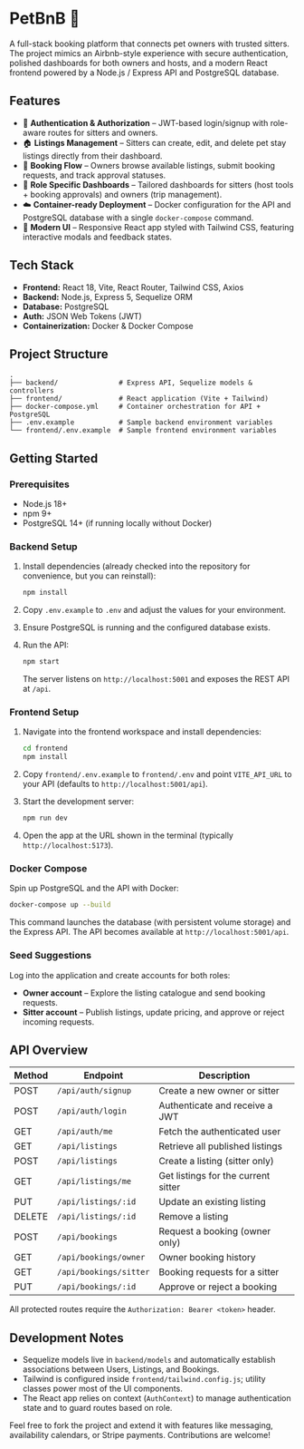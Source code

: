 # PetBnB 🐾

A full-stack booking platform that connects pet owners with trusted sitters. The project mimics an Airbnb-style experience
with secure authentication, polished dashboards for both owners and hosts, and a modern React frontend powered by a Node.js
/ Express API and PostgreSQL database.

## Features

- 🔐 **Authentication & Authorization** – JWT-based login/signup with role-aware routes for sitters and owners.
- 🏠 **Listings Management** – Sitters can create, edit, and delete pet stay listings directly from their dashboard.
- 📅 **Booking Flow** – Owners browse available listings, submit booking requests, and track approval statuses.
- 👥 **Role Specific Dashboards** – Tailored dashboards for sitters (host tools + booking approvals) and owners (trip
  management).
- ☁️ **Container-ready Deployment** – Docker configuration for the API and PostgreSQL database with a single
  `docker-compose` command.
- 🎨 **Modern UI** – Responsive React app styled with Tailwind CSS, featuring interactive modals and feedback states.

## Tech Stack

- **Frontend:** React 18, Vite, React Router, Tailwind CSS, Axios
- **Backend:** Node.js, Express 5, Sequelize ORM
- **Database:** PostgreSQL
- **Auth:** JSON Web Tokens (JWT)
- **Containerization:** Docker & Docker Compose

## Project Structure

```
.
├── backend/               # Express API, Sequelize models & controllers
├── frontend/              # React application (Vite + Tailwind)
├── docker-compose.yml     # Container orchestration for API + PostgreSQL
├── .env.example           # Sample backend environment variables
└── frontend/.env.example  # Sample frontend environment variables
```

## Getting Started

### Prerequisites

- Node.js 18+
- npm 9+
- PostgreSQL 14+ (if running locally without Docker)

### Backend Setup

1. Install dependencies (already checked into the repository for convenience, but you can reinstall):

   ```bash
   npm install
   ```

2. Copy `.env.example` to `.env` and adjust the values for your environment.
3. Ensure PostgreSQL is running and the configured database exists.
4. Run the API:

   ```bash
   npm start
   ```

   The server listens on `http://localhost:5001` and exposes the REST API at `/api`.

### Frontend Setup

1. Navigate into the frontend workspace and install dependencies:

   ```bash
   cd frontend
   npm install
   ```

2. Copy `frontend/.env.example` to `frontend/.env` and point `VITE_API_URL` to your API (defaults to
   `http://localhost:5001/api`).
3. Start the development server:

   ```bash
   npm run dev
   ```

4. Open the app at the URL shown in the terminal (typically `http://localhost:5173`).

### Docker Compose

Spin up PostgreSQL and the API with Docker:

```bash
docker-compose up --build
```

This command launches the database (with persistent volume storage) and the Express API. The API becomes available at
`http://localhost:5001/api`.

### Seed Suggestions

Log into the application and create accounts for both roles:

- **Owner account** – Explore the listing catalogue and send booking requests.
- **Sitter account** – Publish listings, update pricing, and approve or reject incoming requests.

## API Overview

| Method | Endpoint                   | Description                         |
| ------ | -------------------------- | ----------------------------------- |
| POST   | `/api/auth/signup`         | Create a new owner or sitter        |
| POST   | `/api/auth/login`          | Authenticate and receive a JWT      |
| GET    | `/api/auth/me`             | Fetch the authenticated user        |
| GET    | `/api/listings`            | Retrieve all published listings     |
| POST   | `/api/listings`            | Create a listing (sitter only)      |
| GET    | `/api/listings/me`         | Get listings for the current sitter |
| PUT    | `/api/listings/:id`        | Update an existing listing          |
| DELETE | `/api/listings/:id`        | Remove a listing                    |
| POST   | `/api/bookings`            | Request a booking (owner only)      |
| GET    | `/api/bookings/owner`      | Owner booking history               |
| GET    | `/api/bookings/sitter`     | Booking requests for a sitter       |
| PUT    | `/api/bookings/:id`        | Approve or reject a booking         |

All protected routes require the `Authorization: Bearer <token>` header.

## Development Notes

- Sequelize models live in `backend/models` and automatically establish associations between Users, Listings, and
  Bookings.
- Tailwind is configured inside `frontend/tailwind.config.js`; utility classes power most of the UI components.
- The React app relies on context (`AuthContext`) to manage authentication state and to guard routes based on role.

Feel free to fork the project and extend it with features like messaging, availability calendars, or Stripe payments.
Contributions are welcome!
